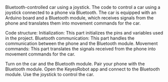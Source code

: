 Bluetooth-controlled car using a joystick.
The code to control a car using a joystick connected to a phone via Bluetooth. The car is equipped with an Arduino board and a Bluetooth module, which receives signals from the phone and translates them into movement commands for the car.

Code structure: 
Initialization: This part initializes the pins and variables used in the project.
Bluetooth communication: This part handles the communication between the phone and the Bluetooth module.
Movement commands: This part translates the signals received from the phone into movement commands for the car.

Turn on the car and the Bluetooth module.
Pair your phone with the Bluetooth module.
Open the KeyesRobot app and connect to the Bluetooth module.
Use the joystick to control the car.
